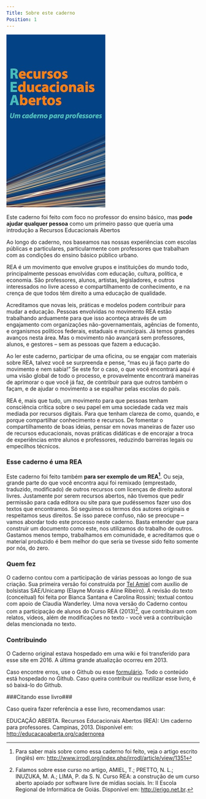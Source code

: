```yaml
---
Title: Sobre este caderno
Position: 1
---
```


<img src="assets/capa.jpg" class="imgleft">

Este caderno foi feito com foco no professor do ensino básico, mas
**pode ajudar qualquer pessoa** como um primeiro passo que queria uma introdução
a Recursos Educacionais Abertos

Ao longo do caderno, nos baseamos nas nossas experiências com escolas públicas e
particulares, particularmente com professores que trabalham com as
condições do ensino básico público urbano.

REA é um movimento que envolve grupos e instituições do mundo todo, principalmente pessoas envolvidas com
educação, cultura, política, e economia. São professores, alunos,
artistas, legisladores, e outros interessados no livre acesso e
compartilhamento de conhecimento, e na crença de que todos têm direito a
uma educação de qualidade.

Acreditamos que novas leis, práticas e modelos podem contribuir para
mudar a educação. Pessoas envolvidas no movimento REA estão trabalhando
arduamente para que isso aconteça através de um engajamento com
organizações não-governamentais, agências de fomento, e organismos
políticos federais, estaduais e municipais. Já temos grandes avanços
nesta área. Mas o movimento não avançará sem professores, alunos, e
gestores – sem as pessoas que fazem a educação.

Ao ler este caderno, participar de uma oficina, ou se engajar com
materiais sobre REA, talvez você se surpreenda e pense, “mas eu já faço
parte do movimento e nem sabia!” Se este for o caso, o que você
encontrará aqui é uma visão global de todo o processo, e provavelmente
encontrará maneiras de aprimorar o que você já faz, de contribuir para
que outros também o façam, e de ajudar o movimento a se espalhar pelas
escolas do país.

REA é, mais que tudo, um movimento para que pessoas tenham consciência
crítica sobre o seu papel em uma sociedade cada vez mais mediada por
recursos digitais. Para que tenham clareza de como, quando, e porque
compartilhar conhecimento e recursos. De fomentar o compartilhamento de
boas ideias, pensar em novas maneiras de fazer uso de recursos
educacionais, novas práticas didáticas e de encorajar a troca de
experiências entre alunos e professores, reduzindo barreiras legais ou
empecilhos técnicos.

### Esse caderno é uma REA ###
Este caderno foi feito também **para ser exemplo de um REA[^1]**. Ou seja, grande parte do que
você encontra aqui foi remixado (emprestado, traduzido, modificado) de outros recursos com
licenças de direito autoral livres. Justamente por serem recursos
abertos, não tivemos que pedir permissão para cada editora ou site para
que pudéssemos fazer uso dos textos que encontramos. Só seguimos os
termos dos autores originais e respeitamos seus direitos. Se isso parece
confuso, não se preocupe – vamos abordar todo este processo neste
caderno. Basta entender que para construir um documento como este, nos
utilizamos do trabalho de outros. Gastamos menos tempo, trabalhamos em
comunidade, e acreditamos que o material produzido é bem melhor do que
seria se tivesse sido feito somente por nós, do zero.

### Quem fez ###
O caderno contou com a participação de várias pessoas ao longo de sua criação. Sua primeira versão foi
construída por [Tel Amiel](http://amiel.info) com auxílio de bolsistas SAE/Unicamp (Elayne Morais e Aline Ribeiro). A revisão
do texto (conceitual) foi feita por Bianca Santana e Carolina Rossini; textual contou com apoio de Claudia Wanderley.
Uma nova versão do Caderno contou com a participação de alunos do Curso REA (2013)[^2], que contribuiram com relatos, vídeos,
além de modificações no texto - você verá a contribuição delas mencionada no texto.

### Contribuindo ###
O Caderno original estava hospedado em uma wiki e foi transferido para esse site em 2016. A última grande atualizção ocorreu em 2013.

Caso encontre erros, use o Github ou esse [formulário](http://educacaoaberta.org/sobre/). Todo o conteúdo está hospedado no Github. Caso queira contribuir ou reutilizar esse livro, é só baixá-lo do Github.

###Citando esse livro###

Caso queira fazer referência a esse livro, recomendamos usar:

EDUCAÇÃO ABERTA. Recursos Educacionais Abertos (REA): Um caderno para professores. Campinas, 2013. Disponível em: <http://educacaoaberta.org/cadernorea>

[^1]: Para saber mais sobre como essa caderno foi feito, veja o artigo
    escrito (inglês) em:
    <http://www.irrodl.org/index.php/irrodl/article/view/1351>
[^2]: Falamos sobre esse curso no artigo, AMIEL, T.; PRETTO, N. L.; INUZUKA, M. A.; LIMA, P. da S. N. Curso REA: a construção de um curso aberto apoiado por software livre de mídias sociais. In: II Escola Regional de Informática de Goiás. Disponível em: http://erigo.net.br.
